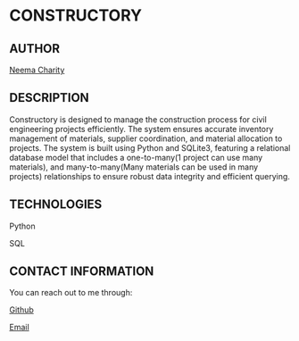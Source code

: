 # CONSTRUCTORY

## AUTHOR
 [Neema Charity](https://github.com/Neema-Charity)

## DESCRIPTION
 Constructory is designed to manage the construction process for civil engineering projects efficiently. The system ensures accurate inventory management of materials, supplier coordination, and material allocation to projects. The system is built using Python and SQLite3, featuring a relational database model that includes a one-to-many(1 project can use many materials), and many-to-many(Many materials can be used in many projects) relationships to ensure robust data integrity and efficient querying.


## TECHNOLOGIES
 Python

 SQL

## CONTACT INFORMATION
 You can reach out to me through:

 [Github](github.com/Neema-Charity)
 
 [Email](mailto:ncharityyy@gmail.com)